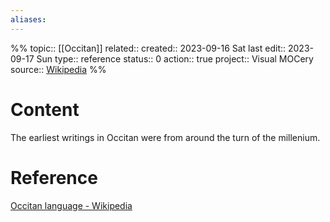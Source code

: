 ```yaml
---
aliases:
---
```

%%
topic:: [[Occitan]]
related:: 
created:: 2023-09-16 Sat 
last edit:: 2023-09-17 Sun
type:: reference
status:: 0
action:: true
project:: Visual MOCery
source:: [Wikipedia](https://en.wikipedia.org/wiki/Occitan_language)
%%
# Content
The earliest writings in Occitan were from around the turn of the millenium.
# Reference
[Occitan language - Wikipedia](https://en.wikipedia.org/wiki/Occitan_language)

